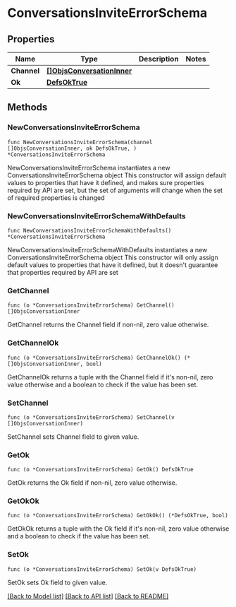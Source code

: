 # ConversationsInviteErrorSchema

## Properties

Name | Type | Description | Notes
------------ | ------------- | ------------- | -------------
**Channel** | [**[]ObjsConversationInner**](ObjsConversationInner.md) |  | 
**Ok** | [**DefsOkTrue**](DefsOkTrue.md) |  | 

## Methods

### NewConversationsInviteErrorSchema

`func NewConversationsInviteErrorSchema(channel []ObjsConversationInner, ok DefsOkTrue, ) *ConversationsInviteErrorSchema`

NewConversationsInviteErrorSchema instantiates a new ConversationsInviteErrorSchema object
This constructor will assign default values to properties that have it defined,
and makes sure properties required by API are set, but the set of arguments
will change when the set of required properties is changed

### NewConversationsInviteErrorSchemaWithDefaults

`func NewConversationsInviteErrorSchemaWithDefaults() *ConversationsInviteErrorSchema`

NewConversationsInviteErrorSchemaWithDefaults instantiates a new ConversationsInviteErrorSchema object
This constructor will only assign default values to properties that have it defined,
but it doesn't guarantee that properties required by API are set

### GetChannel

`func (o *ConversationsInviteErrorSchema) GetChannel() []ObjsConversationInner`

GetChannel returns the Channel field if non-nil, zero value otherwise.

### GetChannelOk

`func (o *ConversationsInviteErrorSchema) GetChannelOk() (*[]ObjsConversationInner, bool)`

GetChannelOk returns a tuple with the Channel field if it's non-nil, zero value otherwise
and a boolean to check if the value has been set.

### SetChannel

`func (o *ConversationsInviteErrorSchema) SetChannel(v []ObjsConversationInner)`

SetChannel sets Channel field to given value.


### GetOk

`func (o *ConversationsInviteErrorSchema) GetOk() DefsOkTrue`

GetOk returns the Ok field if non-nil, zero value otherwise.

### GetOkOk

`func (o *ConversationsInviteErrorSchema) GetOkOk() (*DefsOkTrue, bool)`

GetOkOk returns a tuple with the Ok field if it's non-nil, zero value otherwise
and a boolean to check if the value has been set.

### SetOk

`func (o *ConversationsInviteErrorSchema) SetOk(v DefsOkTrue)`

SetOk sets Ok field to given value.



[[Back to Model list]](../README.md#documentation-for-models) [[Back to API list]](../README.md#documentation-for-api-endpoints) [[Back to README]](../README.md)


